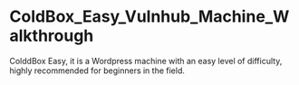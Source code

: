 # ColdBox_Easy_Vulnhub_Machine_Walkthrough
ColddBox Easy, it is a Wordpress machine with an easy level of difficulty, highly recommended for beginners in the field.
